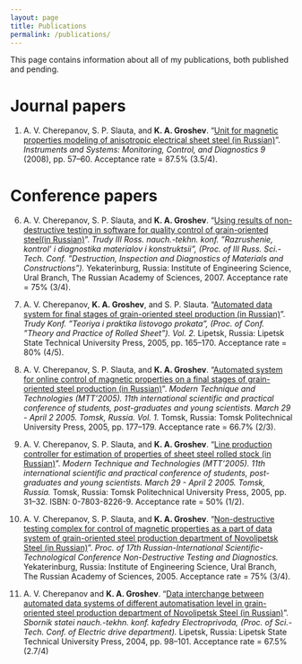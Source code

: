 ```yaml
---
layout: page
title: Publications
permalink: /publications/
---
```


This page contains information about all of my publications, both published and pending.

# Journal papers

1. A. V. Cherepanov, S. P. Slauta, and **K. A. Groshev**. “[Unit for magnetic properties modeling of anisotropic electrical sheet steel (in Russian)][journal-1]”. *Instruments and Systems: Monitoring, Control, and Diagnostics 9* (2008), pp. 57–60.
Acceptance rate = 87.5% (3.5/4).

# Conference papers
6. A. V. Cherepanov, S. P. Slauta, and **K. A. Groshev**. “[Using results of non-destructive testing in software for quality control of grain-oriented steel(in Russian)][conf-eburg-2007]”. *Trudy III Ross. nauch.-tekhn. konf. ”Razrushenie, kontrol’ i diagnostika materialov i konstruktsii”, (Proc. of III Russ. Sci.-Tech. Conf. ”Destruction, Inspection and Diagnostics of Materials and Constructions”).* Yekaterinburg, Russia: Institute of Engineering Science, Ural Branch, The Russian Academy of Sciences, 2007.
Acceptance rate = 75% (3/4).

5. A. V. Cherepanov, **K. A. Groshev**, and S. P. Slauta. “[Automated data system for final stages of grain-oriented steel production (in Russian)][conf-lipetsk-2005]”. *Trudy Konf. ”Teoriya i praktika listovogo prokata”, (Proc. of Conf. ”Theory and Practice of Rolled Sheet”). Vol. 2.* Lipetsk, Russia: Lipetsk State Technical University Press, 2005, pp. 165–170.
Acceptance rate = 80% (4/5).

4. A. V. Cherepanov, S. P. Slauta, and **K. A. Groshev**. “[Automated system for online control of magnetic properties on a final stages of grain-oriented steel production (in Russian)][conf-tomsk-2005-2]”. *Modern Technique and Technologies (MTT’2005). 11th international scientific and practical conference of students, post-graduates and young scientists. March 29 - April 2 2005. Tomsk, Russia. Vol. 1.* Tomsk, Russia: Tomsk Politechnical University Press, 2005, pp. 177–179.
Acceptance rate = 66.7% (2/3).

3. A. V. Cherepanov, S. P. Slauta, and **K. A. Groshev**. “[Line production controller for estimation of properties of sheet steel rolled stock (in Russian)][conf-tomsk-2005-1]”. *Modern Technique and Technologies (MTT’2005). 11th international scientific and practical conference of students, post-graduates and young scientists. March 29 - April 2 2005. Tomsk, Russia.* Tomsk, Russia: Tomsk Politechnical University Press, 2005, pp. 31–32. ISBN: 0-7803-8226-9.
Acceptance rate = 50% (1/2).

2. A. V. Cherepanov, S. P. Slauta, and **K. A. Groshev**. “[Non-destructive testing complex for control of magnetic properties as a part of data system of grain-oriented steel production department of Novolipetsk Steel (in Russian)][conf-eburg-2005]”. *Proc. of 17th Russian-International Scientific-Technological Conference Non-Destructive Testing and Diagnostics.* Yekaterinburg, Russia: Institute of Engineering Science, Ural Branch, The Russian Academy of Sciences, 2005.
Acceptance rate = 75% (3/4).

1. A. V. Cherepanov and **K. A. Groshev**. “[Data interchange between automated data systems of different automatisation level in grain-oriented steel production department of Novolipetsk Steel (in Russian)][conf-lipetsk-2004]”. *Sbornik statei nauch.-tekhn. konf. kafedry Electroprivoda, (Proc. of Sci.-Tech. Conf. of Electric drive department).* Lipetsk, Russia: Lipetsk State Technical University Press, 2004, pp. 98–101.
Acceptance rate = 67.5% (2.7/4)

[journal-1]: /pub_2008_journal
[conf-eburg-2007]: /pub_2007_eburg
[conf-lipetsk-2005]: /pub_2005_lipetsk
[conf-tomsk-2005-2]: /pub_2005_tomsk_2
[conf-tomsk-2005-1]: /pub_2005_tomsk_1
[conf-eburg-2005]: /pub_2005_eburg
[conf-lipetsk-2004]: /pub_2004_lipetsk
